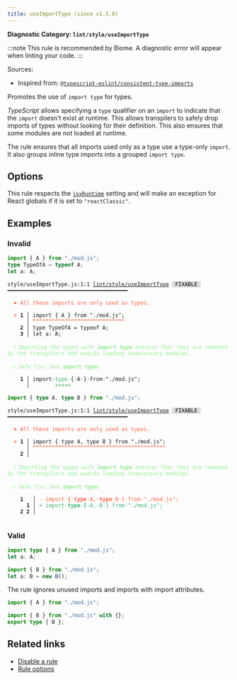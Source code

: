```yaml
---
title: useImportType (since v1.5.0)
---
```


**Diagnostic Category: `lint/style/useImportType`**

:::note
This rule is recommended by Biome. A diagnostic error will appear when linting your code.
:::

Sources: 
- Inspired from: <a href="https://typescript-eslint.io/rules/consistent-type-imports" target="_blank"><code>@typescript-eslint/consistent-type-imports</code></a>

Promotes the use of `import type` for types.

_TypeScript_ allows specifying a `type` qualifier on an `import` to indicate that the `import` doesn't exist at runtime.
This allows transpilers to safely drop imports of types without looking for their definition.
This also ensures that some modules are not loaded at runtime.

The rule ensures that all imports used only as a type use a type-only `import`.
It also groups inline type imports into a grouped `import type`.

## Options

This rule respects the [`jsxRuntime`](https://biomejs.dev/reference/configuration/#javascriptjsxruntime)
setting and will make an exception for React globals if it is set to
`"reactClassic"`.

## Examples

### Invalid

```ts
import { A } from "./mod.js";
type TypeOfA = typeof A;
let a: A;
```

<pre class="language-text"><code class="language-text">style/useImportType.js:1:1 <a href="https://biomejs.dev/linter/rules/use-import-type">lint/style/useImportType</a> <span style="color: #000; background-color: #ddd;"> FIXABLE </span> ━━━━━━━━━━━━━━━━━━━━━━━━━━━━━━━━━━━━━━

<strong><span style="color: Tomato;">  </span></strong><strong><span style="color: Tomato;">✖</span></strong> <span style="color: Tomato;">All these imports are only used as types.</span>
  
<strong><span style="color: Tomato;">  </span></strong><strong><span style="color: Tomato;">&gt;</span></strong> <strong>1 │ </strong>import { A } from &quot;./mod.js&quot;;
   <strong>   │ </strong><strong><span style="color: Tomato;">^</span></strong><strong><span style="color: Tomato;">^</span></strong><strong><span style="color: Tomato;">^</span></strong><strong><span style="color: Tomato;">^</span></strong><strong><span style="color: Tomato;">^</span></strong><strong><span style="color: Tomato;">^</span></strong><strong><span style="color: Tomato;">^</span></strong><strong><span style="color: Tomato;">^</span></strong><strong><span style="color: Tomato;">^</span></strong><strong><span style="color: Tomato;">^</span></strong><strong><span style="color: Tomato;">^</span></strong><strong><span style="color: Tomato;">^</span></strong><strong><span style="color: Tomato;">^</span></strong><strong><span style="color: Tomato;">^</span></strong><strong><span style="color: Tomato;">^</span></strong><strong><span style="color: Tomato;">^</span></strong><strong><span style="color: Tomato;">^</span></strong><strong><span style="color: Tomato;">^</span></strong><strong><span style="color: Tomato;">^</span></strong><strong><span style="color: Tomato;">^</span></strong><strong><span style="color: Tomato;">^</span></strong><strong><span style="color: Tomato;">^</span></strong><strong><span style="color: Tomato;">^</span></strong><strong><span style="color: Tomato;">^</span></strong><strong><span style="color: Tomato;">^</span></strong><strong><span style="color: Tomato;">^</span></strong><strong><span style="color: Tomato;">^</span></strong><strong><span style="color: Tomato;">^</span></strong><strong><span style="color: Tomato;">^</span></strong>
    <strong>2 │ </strong>type TypeOfA = typeof A;
    <strong>3 │ </strong>let a: A;
  
<strong><span style="color: lightgreen;">  </span></strong><strong><span style="color: lightgreen;">ℹ</span></strong> <span style="color: lightgreen;">Importing the types with </span><span style="color: lightgreen;"><strong>import type</strong></span><span style="color: lightgreen;"> ensures that they are removed by the transpilers and avoids loading unnecessary modules.</span>
  
<strong><span style="color: lightgreen;">  </span></strong><strong><span style="color: lightgreen;">ℹ</span></strong> <span style="color: lightgreen;">Safe fix</span><span style="color: lightgreen;">: </span><span style="color: lightgreen;">Use </span><span style="color: lightgreen;"><strong>import type</strong></span><span style="color: lightgreen;">.</span>
  
<strong>  </strong><strong>  1 │ </strong>import<span style="opacity: 0.8;">·</span><span style="color: MediumSeaGreen;">t</span><span style="color: MediumSeaGreen;">y</span><span style="color: MediumSeaGreen;">p</span><span style="color: MediumSeaGreen;">e</span><span style="opacity: 0.8;"><span style="color: MediumSeaGreen;">·</span></span>{<span style="opacity: 0.8;">·</span>A<span style="opacity: 0.8;">·</span>}<span style="opacity: 0.8;">·</span>from<span style="opacity: 0.8;">·</span>&quot;./mod.js&quot;;
<strong>  </strong><strong>    │ </strong>       <span style="color: MediumSeaGreen;">+</span><span style="color: MediumSeaGreen;">+</span><span style="color: MediumSeaGreen;">+</span><span style="color: MediumSeaGreen;">+</span><span style="color: MediumSeaGreen;">+</span>                      
</code></pre>

```ts
import { type A, type B } from "./mod.js";
```

<pre class="language-text"><code class="language-text">style/useImportType.js:1:1 <a href="https://biomejs.dev/linter/rules/use-import-type">lint/style/useImportType</a> <span style="color: #000; background-color: #ddd;"> FIXABLE </span> ━━━━━━━━━━━━━━━━━━━━━━━━━━━━━━━━━━━━━━

<strong><span style="color: Tomato;">  </span></strong><strong><span style="color: Tomato;">✖</span></strong> <span style="color: Tomato;">All these imports are only used as types.</span>
  
<strong><span style="color: Tomato;">  </span></strong><strong><span style="color: Tomato;">&gt;</span></strong> <strong>1 │ </strong>import { type A, type B } from &quot;./mod.js&quot;;
   <strong>   │ </strong><strong><span style="color: Tomato;">^</span></strong><strong><span style="color: Tomato;">^</span></strong><strong><span style="color: Tomato;">^</span></strong><strong><span style="color: Tomato;">^</span></strong><strong><span style="color: Tomato;">^</span></strong><strong><span style="color: Tomato;">^</span></strong><strong><span style="color: Tomato;">^</span></strong><strong><span style="color: Tomato;">^</span></strong><strong><span style="color: Tomato;">^</span></strong><strong><span style="color: Tomato;">^</span></strong><strong><span style="color: Tomato;">^</span></strong><strong><span style="color: Tomato;">^</span></strong><strong><span style="color: Tomato;">^</span></strong><strong><span style="color: Tomato;">^</span></strong><strong><span style="color: Tomato;">^</span></strong><strong><span style="color: Tomato;">^</span></strong><strong><span style="color: Tomato;">^</span></strong><strong><span style="color: Tomato;">^</span></strong><strong><span style="color: Tomato;">^</span></strong><strong><span style="color: Tomato;">^</span></strong><strong><span style="color: Tomato;">^</span></strong><strong><span style="color: Tomato;">^</span></strong><strong><span style="color: Tomato;">^</span></strong><strong><span style="color: Tomato;">^</span></strong><strong><span style="color: Tomato;">^</span></strong><strong><span style="color: Tomato;">^</span></strong><strong><span style="color: Tomato;">^</span></strong><strong><span style="color: Tomato;">^</span></strong><strong><span style="color: Tomato;">^</span></strong><strong><span style="color: Tomato;">^</span></strong><strong><span style="color: Tomato;">^</span></strong><strong><span style="color: Tomato;">^</span></strong><strong><span style="color: Tomato;">^</span></strong><strong><span style="color: Tomato;">^</span></strong><strong><span style="color: Tomato;">^</span></strong><strong><span style="color: Tomato;">^</span></strong><strong><span style="color: Tomato;">^</span></strong><strong><span style="color: Tomato;">^</span></strong><strong><span style="color: Tomato;">^</span></strong><strong><span style="color: Tomato;">^</span></strong><strong><span style="color: Tomato;">^</span></strong><strong><span style="color: Tomato;">^</span></strong>
    <strong>2 │ </strong>
  
<strong><span style="color: lightgreen;">  </span></strong><strong><span style="color: lightgreen;">ℹ</span></strong> <span style="color: lightgreen;">Importing the types with </span><span style="color: lightgreen;"><strong>import type</strong></span><span style="color: lightgreen;"> ensures that they are removed by the transpilers and avoids loading unnecessary modules.</span>
  
<strong><span style="color: lightgreen;">  </span></strong><strong><span style="color: lightgreen;">ℹ</span></strong> <span style="color: lightgreen;">Safe fix</span><span style="color: lightgreen;">: </span><span style="color: lightgreen;">Use </span><span style="color: lightgreen;"><strong>import type</strong></span><span style="color: lightgreen;">.</span>
  
    <strong>1</strong>  <strong> │ </strong><span style="color: Tomato;">-</span> <span style="color: Tomato;">i</span><span style="color: Tomato;">m</span><span style="color: Tomato;">p</span><span style="color: Tomato;">o</span><span style="color: Tomato;">r</span><span style="color: Tomato;">t</span><span style="color: Tomato;"><span style="opacity: 0.8;">·</span></span><span style="color: Tomato;"><strong>{</strong></span><span style="color: Tomato;"><span style="opacity: 0.8;">·</span></span><span style="color: Tomato;"><strong>t</strong></span><span style="color: Tomato;"><strong>y</strong></span><span style="color: Tomato;"><strong>p</strong></span><span style="color: Tomato;"><strong>e</strong></span><span style="color: Tomato;"><span style="opacity: 0.8;">·</span></span><span style="color: Tomato;">A</span><span style="color: Tomato;">,</span><span style="color: Tomato;"><span style="opacity: 0.8;"><strong>·</strong></span></span><span style="color: Tomato;"><strong>t</strong></span><span style="color: Tomato;"><strong>y</strong></span><span style="color: Tomato;"><strong>p</strong></span><span style="color: Tomato;"><strong>e</strong></span><span style="color: Tomato;"><span style="opacity: 0.8;">·</span></span><span style="color: Tomato;">B</span><span style="color: Tomato;"><span style="opacity: 0.8;">·</span></span><span style="color: Tomato;">}</span><span style="color: Tomato;"><span style="opacity: 0.8;">·</span></span><span style="color: Tomato;">f</span><span style="color: Tomato;">r</span><span style="color: Tomato;">o</span><span style="color: Tomato;">m</span><span style="color: Tomato;"><span style="opacity: 0.8;">·</span></span><span style="color: Tomato;">&quot;</span><span style="color: Tomato;">.</span><span style="color: Tomato;">/</span><span style="color: Tomato;">m</span><span style="color: Tomato;">o</span><span style="color: Tomato;">d</span><span style="color: Tomato;">.</span><span style="color: Tomato;">j</span><span style="color: Tomato;">s</span><span style="color: Tomato;">&quot;</span><span style="color: Tomato;">;</span>
      <strong>1</strong><strong> │ </strong><span style="color: MediumSeaGreen;">+</span> <span style="color: MediumSeaGreen;">i</span><span style="color: MediumSeaGreen;">m</span><span style="color: MediumSeaGreen;">p</span><span style="color: MediumSeaGreen;">o</span><span style="color: MediumSeaGreen;">r</span><span style="color: MediumSeaGreen;">t</span><span style="color: MediumSeaGreen;"><span style="opacity: 0.8;">·</span></span><span style="color: MediumSeaGreen;"><strong>t</strong></span><span style="color: MediumSeaGreen;"><strong>y</strong></span><span style="color: MediumSeaGreen;"><strong>p</strong></span><span style="color: MediumSeaGreen;"><strong>e</strong></span><span style="color: MediumSeaGreen;"><span style="opacity: 0.8;">·</span></span><span style="color: MediumSeaGreen;"><strong>{</strong></span><span style="color: MediumSeaGreen;"><span style="opacity: 0.8;">·</span></span><span style="color: MediumSeaGreen;">A</span><span style="color: MediumSeaGreen;">,</span><span style="color: MediumSeaGreen;"><span style="opacity: 0.8;">·</span></span><span style="color: MediumSeaGreen;">B</span><span style="color: MediumSeaGreen;"><span style="opacity: 0.8;">·</span></span><span style="color: MediumSeaGreen;">}</span><span style="color: MediumSeaGreen;"><span style="opacity: 0.8;">·</span></span><span style="color: MediumSeaGreen;">f</span><span style="color: MediumSeaGreen;">r</span><span style="color: MediumSeaGreen;">o</span><span style="color: MediumSeaGreen;">m</span><span style="color: MediumSeaGreen;"><span style="opacity: 0.8;">·</span></span><span style="color: MediumSeaGreen;">&quot;</span><span style="color: MediumSeaGreen;">.</span><span style="color: MediumSeaGreen;">/</span><span style="color: MediumSeaGreen;">m</span><span style="color: MediumSeaGreen;">o</span><span style="color: MediumSeaGreen;">d</span><span style="color: MediumSeaGreen;">.</span><span style="color: MediumSeaGreen;">j</span><span style="color: MediumSeaGreen;">s</span><span style="color: MediumSeaGreen;">&quot;</span><span style="color: MediumSeaGreen;">;</span>
    <strong>2</strong> <strong>2</strong><strong> │ </strong>  
  
</code></pre>

### Valid

```ts
import type { A } from "./mod.js";
let a: A;
```

```ts
import { B } from "./mod.js";
let a: B = new B();
```

The rule ignores unused imports and imports with import attributes.

```ts
import { A } from "./mod.js";

import { B } from "./mod.js" with {};
export type { B };
```

## Related links

- [Disable a rule](/linter/#disable-a-lint-rule)
- [Rule options](/linter/#rule-options)

